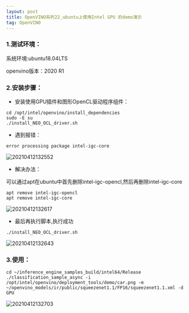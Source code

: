 ```yaml
---
layout: post
title: OpenVINO系列22_ubuntu上使用Intel GPU 的demo演示
tag: OpenVINO
---
```


### 1.测试环境：

系统环境:ubuntu18.04LTS

openvino版本：2020 R1

### 2.安装步骤：

- 安装使用GPU插件和图形OpenCL驱动程序组件：

```
cd /opt/intel/openvino/install_dependencies
sudo -E su
./install_NEO_OCL_driver.sh
```

- 遇到报错： 
```
error processing package intel-igc-core
```
![20210412132552](https://cdn.jsdelivr.net/gh/luckykang/picture_bed/blogs_images/20210412132552.png)

- 解决办法：

可以通过apt在ubuntu中首先删除intel-igc-opencl,然后再删除intel-igc-core

```
apt remove intel-igc-opencl
apt remove intel-igc-core
```
![20210412132617](https://cdn.jsdelivr.net/gh/luckykang/picture_bed/blogs_images/20210412132617.png)

- 最后再执行脚本,执行成功

```
./install_NEO_OCL_driver.sh
```
![20210412132643](https://cdn.jsdelivr.net/gh/luckykang/picture_bed/blogs_images/20210412132643.png)

### 3.使用：

```
cd ~/inference_engine_samples_build/intel64/Release
./classification_sample_async -i /opt/intel/openvino/deployment_tools/demo/car.png -m ~/openvino_models/ir/public/squeezenet1.1/FP16/squeezenet1.1.xml -d GPU
```

![20210412132703](https://cdn.jsdelivr.net/gh/luckykang/picture_bed/blogs_images/20210412132703.png)









